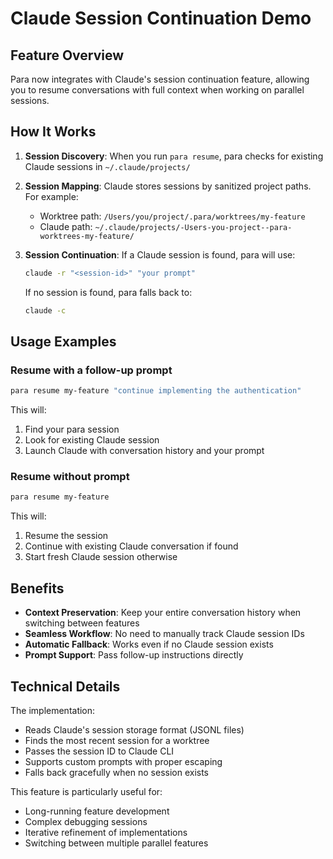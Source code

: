 # Claude Session Continuation Demo

## Feature Overview

Para now integrates with Claude's session continuation feature, allowing you to resume conversations with full context when working on parallel sessions.

## How It Works

1. **Session Discovery**: When you run `para resume`, para checks for existing Claude sessions in `~/.claude/projects/`

2. **Session Mapping**: Claude stores sessions by sanitized project paths. For example:
   - Worktree path: `/Users/you/project/.para/worktrees/my-feature`
   - Claude path: `~/.claude/projects/-Users-you-project--para-worktrees-my-feature/`

3. **Session Continuation**: If a Claude session is found, para will use:
   ```bash
   claude -r "<session-id>" "your prompt"
   ```
   
   If no session is found, para falls back to:
   ```bash
   claude -c
   ```

## Usage Examples

### Resume with a follow-up prompt
```bash
para resume my-feature "continue implementing the authentication"
```

This will:
1. Find your para session
2. Look for existing Claude session
3. Launch Claude with conversation history and your prompt

### Resume without prompt
```bash
para resume my-feature
```

This will:
1. Resume the session
2. Continue with existing Claude conversation if found
3. Start fresh Claude session otherwise

## Benefits

- **Context Preservation**: Keep your entire conversation history when switching between features
- **Seamless Workflow**: No need to manually track Claude session IDs
- **Automatic Fallback**: Works even if no Claude session exists
- **Prompt Support**: Pass follow-up instructions directly

## Technical Details

The implementation:
- Reads Claude's session storage format (JSONL files)
- Finds the most recent session for a worktree
- Passes the session ID to Claude CLI
- Supports custom prompts with proper escaping
- Falls back gracefully when no session exists

This feature is particularly useful for:
- Long-running feature development
- Complex debugging sessions
- Iterative refinement of implementations
- Switching between multiple parallel features
